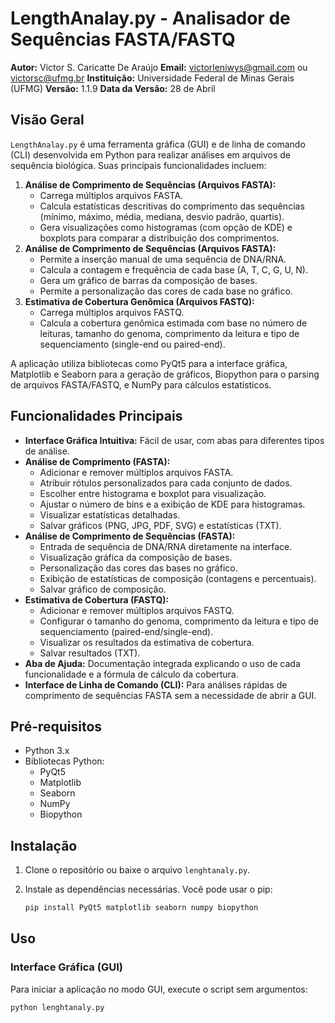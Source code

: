 # LengthAnalay.py - Analisador de Sequências FASTA/FASTQ

**Autor:** Victor S. Caricatte De Araújo
**Email:** victorleniwys@gmail.com ou victorsc@ufmg.br
**Instituição:** Universidade Federal de Minas Gerais (UFMG)
**Versão:** 1.1.9
**Data da Versão:** 28 de Abril

## Visão Geral

`LengthAnalay.py` é uma ferramenta gráfica (GUI) e de linha de comando (CLI) desenvolvida em Python para realizar análises em arquivos de sequência biológica. Suas principais funcionalidades incluem:

1.  **Análise de Comprimento de Sequências (Arquivos FASTA):**
    * Carrega múltiplos arquivos FASTA.
    * Calcula estatísticas descritivas do comprimento das sequências (mínimo, máximo, média, mediana, desvio padrão, quartis).
    * Gera visualizações como histogramas (com opção de KDE) e boxplots para comparar a distribuição dos comprimentos.
2.  **Análise de Comprimento de Sequências (Arquivos FASTA):**
    * Permite a inserção manual de uma sequência de DNA/RNA.
    * Calcula a contagem e frequência de cada base (A, T, C, G, U, N).
    * Gera um gráfico de barras da composição de bases.
    * Permite a personalização das cores de cada base no gráfico.
3.  **Estimativa de Cobertura Genômica (Arquivos FASTQ):**
    * Carrega múltiplos arquivos FASTQ.
    * Calcula a cobertura genômica estimada com base no número de leituras, tamanho do genoma, comprimento da leitura e tipo de sequenciamento (single-end ou paired-end).

A aplicação utiliza bibliotecas como PyQt5 para a interface gráfica, Matplotlib e Seaborn para a geração de gráficos, Biopython para o parsing de arquivos FASTA/FASTQ, e NumPy para cálculos estatísticos.

## Funcionalidades Principais

* **Interface Gráfica Intuitiva:** Fácil de usar, com abas para diferentes tipos de análise.
* **Análise de Comprimento (FASTA):**
    * Adicionar e remover múltiplos arquivos FASTA.
    * Atribuir rótulos personalizados para cada conjunto de dados.
    * Escolher entre histograma e boxplot para visualização.
    * Ajustar o número de bins e a exibição de KDE para histogramas.
    * Visualizar estatísticas detalhadas.
    * Salvar gráficos (PNG, JPG, PDF, SVG) e estatísticas (TXT).
* **Análise de Comprimento de Sequências (FASTA):**
    * Entrada de sequência de DNA/RNA diretamente na interface.
    * Visualização gráfica da composição de bases.
    * Personalização das cores das bases no gráfico.
    * Exibição de estatísticas de composição (contagens e percentuais).
    * Salvar gráfico de composição.
* **Estimativa de Cobertura (FASTQ):**
    * Adicionar e remover múltiplos arquivos FASTQ.
    * Configurar o tamanho do genoma, comprimento da leitura e tipo de sequenciamento (paired-end/single-end).
    * Visualizar os resultados da estimativa de cobertura.
    * Salvar resultados (TXT).
* **Aba de Ajuda:** Documentação integrada explicando o uso de cada funcionalidade e a fórmula de cálculo da cobertura.
* **Interface de Linha de Comando (CLI):** Para análises rápidas de comprimento de sequências FASTA sem a necessidade de abrir a GUI.

## Pré-requisitos

* Python 3.x
* Bibliotecas Python:
    * PyQt5
    * Matplotlib
    * Seaborn
    * NumPy
    * Biopython

## Instalação

1.  Clone o repositório ou baixe o arquivo `lenghtanaly.py`.
2.  Instale as dependências necessárias. Você pode usar o pip:

    ```bash
    pip install PyQt5 matplotlib seaborn numpy biopython
    ```

## Uso

### Interface Gráfica (GUI)

Para iniciar a aplicação no modo GUI, execute o script sem argumentos:

```bash
python lenghtanaly.py
